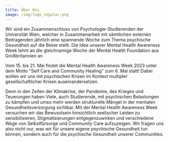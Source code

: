 ```yaml
---
title: Über Uns
image: /img/logo_regular.png
---
```

Wir sind ein Zusammenschluss von Psychologie-Studierenden der Universität Wien, welcher in Zusammenarbeit mit sämtlichen externen Beitragenden jährlich eine spannende Woche zum Thema psychische Gesundheit auf die Beine stellt. Die Idee unserer Mental Health Awareness Week lehnt an die gleichnamige Woche der Mental Health Foundation aus Großbritannien an

Vom 15. bis 21. Mai findet die Mental Health Awareness Week 2023 unter dem Motto "Self Care and Community Healing"  zum 6. Mal statt! Dabei wollen wir uns mit psychischen Krisen im Kontext multipler gesellschaftlicher Krisen auseinandersetzen. 

Denn in den Zeiten der Klimakrise, der Pandemie, des Krieges und Teuerungen haben Viele, auch Studierende, mit psychischen Belastungen zu kämpfen und umso mehr werden strukturelle Mängel in der mentalen Gesundheitsversorgung sichtbar. Mit der Mental Health Awareness Week versuchen wir das Bewusstsein hinsichtlich seelischer Leiden zu sensibilisieren, Stigmatisierungen entgegenzuwirken und verschiedene Wege von Selbstfürsorge und Community Care aufzuzeigen. Wir fragen uns also nicht nur, was wir für unsere eigene psychische Gesundheit tun können, sondern auch für die psychische Gesundheit unserer Communities.
